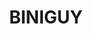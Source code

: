 ---
lastmod: '2025-04-06T06:05:20+00:00'
latitude: -29.409325
layout: suburb
longitude: 150.222662
postcode: '2399'
state: NSW
title: BINIGUY
url: /nsw/biniguy/
---